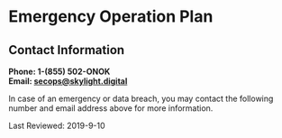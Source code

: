 # Emergency Operation Plan

## Contact Information
**Phone: 1-(855) 502-ONOK**  
**Email: [&#115;&#101;&#099;&#111;&#112;&#115;&#064;&#115;&#107;&#121;&#108;&#105;&#103;&#104;&#116;&#046;&#100;&#105;&#103;&#105;&#116;&#097;&#108;](mailto:&#115;&#101;&#099;&#111;&#112;&#115;&#064;&#115;&#107;&#121;&#108;&#105;&#103;&#104;&#116;&#046;&#100;&#105;&#103;&#105;&#116;&#097;&#108;)**

In case of an emergency or data breach, you may contact the following number and email address above for more information.

Last Reviewed: 2019-9-10